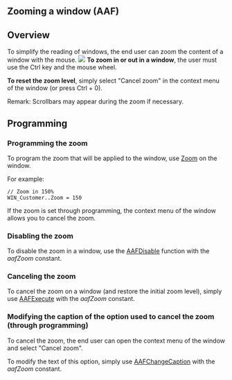 


## Zooming a window (AAF)
			



<a name="NOTE1"></a>
<a name="NOTE1_1"></a>


## Overview
<a name="overview_ELTTEXTE000107"></a>
To simplify the reading of windows, the end user can zoom the content of a window with the mouse.
![](https://doc.pcsoft.fr/en-US/images/image.awp?langid=3&name=WD-Zoom%20Fenetre-6.jpg)
**To zoom in or out in a window**, the user must use the Ctrl key and the mouse wheel.

**To reset the zoom level**, simply select "Cancel zoom" in the context menu of the window (or press Ctrl + 0).  

Remark: Scrollbars may appear during the zoom if necessary. 

<a name="NOTE2"></a>
<a name="NOTE2_1"></a>


## Programming
<a name="programming_ELTTEXTE000131"></a>


### Programming the zoom
<a name="programming_the_zoom_ELTPARAGRAPHE000024"></a>

To program the zoom that will be applied to the window, use [Zoom](../Proprietes/1000017201.md) on the window. 

For example: 


```wl
// Zoom in 150%
WIN_Customer..Zoom = 150
```
If the zoom is set through programming, the context menu of the window allows you to cancel the zoom. 


### Disabling the zoom
<a name="disabling_the_zoom_ELTPARAGRAPHE000037"></a>

To disable the zoom in a window, use the [AAFDisable](../WDLang1/1000022018.md) function with the *aafZoom* constant.


### Canceling the zoom
<a name="canceling_the_zoom_ELTPARAGRAPHE000045"></a>

To cancel the zoom on a window (and restore the initial zoom level), simply use [AAFExecute](../WDLang1/1000022099.md) with the *aafZoom* constant.


### Modifying the caption of the option used to cancel the zoom (through programming)
<a name="modifying_the_caption_the_option_used_cancel_the_zoom_through_programming_ELTPARAGRAPHE000053"></a>

To cancel the zoom, the end user can open the context menu of the window and select "Cancel zoom". 

To modify the text of this option, simply use [AAFChangeCaption](../WDLang1/1000022100.md) with the *aafZoom* constant.


